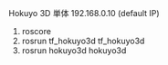 Hokuyo 3D 単体 192.168.0.10  (default IP)
1. roscore
2. rosrun tf_hokuyo3d tf_hokuyo3d
3. rosrun hokuyo3d hokuyo3d